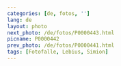 ```yaml
---
categories: [de, fotos, '']
lang: de
layout: photo
next_photo: /de/fotos/P0000443.html
picname: P0000442
prev_photo: /de/fotos/P0000441.html
tags: [Fotofalle, Lebius, Simion]
---
```

